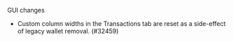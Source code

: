GUI changes

- Custom column widths in the Transactions tab are reset as a side-effect of legacy wallet removal. (#32459)
